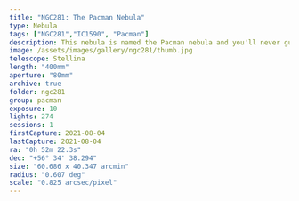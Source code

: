 ```yaml
---
title: "NGC281: The Pacman Nebula"
type: Nebula
tags: ["NGC281","IC1590", "Pacman"]
description: This nebula is named the Pacman nebula and you'll never guess why.
image: /assets/images/gallery/ngc281/thumb.jpg
telescope: Stellina
length: "400mm"
aperture: "80mm"
archive: true
folder: ngc281
group: pacman
exposure: 10
lights: 274 
sessions: 1
firstCapture: 2021-08-04 
lastCapture: 2021-08-04
ra: "0h 52m 22.3s"
dec: "+56° 34' 38.294"
size: "60.686 x 40.347 arcmin"
radius: "0.607 deg"
scale: "0.825 arcsec/pixel"
---
```

